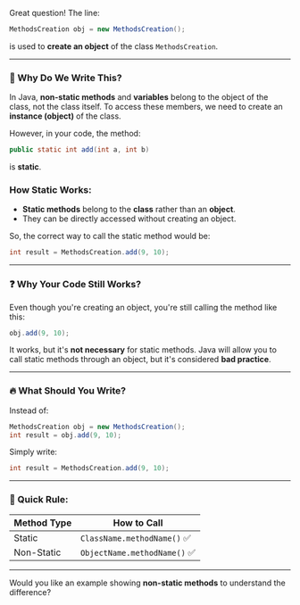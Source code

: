 Great question! The line:

```java
MethodsCreation obj = new MethodsCreation();
```
is used to **create an object** of the class `MethodsCreation`.

---

### 🔑 Why Do We Write This?
In Java, **non-static methods** and **variables** belong to the object of the class, not the class itself. To access these members, we need to create an **instance (object)** of the class.

However, in your code, the method:
```java
public static int add(int a, int b)
```
is **static**.

### How Static Works:
- **Static methods** belong to the **class** rather than an **object**.
- They can be directly accessed without creating an object.

So, the correct way to call the static method would be:
```java
int result = MethodsCreation.add(9, 10);
```
---

### ❓ Why Your Code Still Works?
Even though you're creating an object, you're still calling the method like this:
```java
obj.add(9, 10);
```
It works, but it's **not necessary** for static methods. Java will allow you to call static methods through an object, but it's considered **bad practice**.

---

### 🔥 What Should You Write?
Instead of:
```java
MethodsCreation obj = new MethodsCreation();
int result = obj.add(9, 10);
```
Simply write:
```java
int result = MethodsCreation.add(9, 10);
```
---

### 📝 Quick Rule:
| Method Type  | How to Call |
|-------------|------------|
| Static      | `ClassName.methodName()` ✅ |
| Non-Static  | `ObjectName.methodName()` ✅ |

---

Would you like an example showing **non-static methods** to understand the difference?